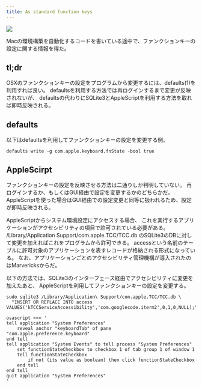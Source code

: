 ```yaml
---
title: As standard function keys
---
```


![](http://cdn-ak.f.st-hatena.com/images/fotolife/r/r7kamura/20140803/20140803033436.png)

Macの環境構築を自動化するコードを書いている途中で、ファンクションキーの設定に関する情報を得た。

## tl;dr
OSXのファンクションキーの設定をプログラムから変更するには、defaults(1)を利用すれば良い。
defaultsを利用する方法では再ログインするまで変更が反映されないが、
defaultsの代わりにSQLite3とAppleScriptを利用する方法を取れば即時反映される。

## defaults
以下はdefaultsを利用してファンクションキーの設定を変更する例。

```
defaults write -g com.apple.keyboard.fnState -bool true
```

## AppleScirpt
ファンクションキーの設定を反映させる方法は二通りしか判明していない。
再ログインするか、もしくはGUI経由で設定を変更するかのどちらかだ。
AppleScriptを使った場合はGUI経由での設定変更と同等に扱われるため、設定が即時反映される。

AppleScriptからシステム環境設定にアクセスする場合、
これを実行するアプリケーションがアクセシビリティの項目で許可されている必要がある。
/Library/Application Support/com.apple.TCC/TCC.db
のSQLite3のDBに対して変更を加えればこれをプログラムから許可できる。
accessという名前のテーブルに許可対象のアプリケーションを表すレコードが格納される形式になっている。
なお、アプリケーションごとのアクセシビリティ管理機構が導入されたのはMarvericksからだ。

以下の方法では、SQLite3のインターフェース経由でアクセシビリティに変更を加えたあと、
AppleScriptを利用してファンクションキーの設定を変更する。

```
sudo sqlite3 /Library/Application\ Support/com.apple.TCC/TCC.db \
  "INSERT OR REPLACE INTO access VALUES('kTCCServiceAccessibility','com.googlecode.iterm2',0,1,0,NULL);"

osascript <<< '
tell application "System Preferences"
    reveal anchor "keyboardTab" of pane "com.apple.preference.keyboard"
end tell
tell application "System Events" to tell process "System Preferences"
    set functionStateCheckbox to checkbox 1 of tab group 1 of window 1
    tell functionStateCheckbox
        if not (its value as boolean) then click functionStateCheckbox
    end tell
end tell
quit application "System Preferences"
'
```
